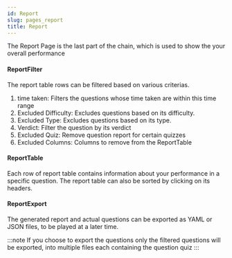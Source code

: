 ```yaml
---
id: Report
slug: pages_report
title: Report
---
```


The Report Page is the last part of the chain, which is used to show the your overall performance

#### ReportFilter

The report table rows can be filtered based on various criterias.

1. time taken: Filters the questions whose time taken are within this time range
2. Excluded Difficulty: Excludes questions based on its difficulty.
3. Excluded Type: Excludes questions based on its type.
4. Verdict: Filter the question by its verdict
5. Excluded Quiz: Remove question report for certain quizzes 
6. Excluded Columns: Columns to remove from the ReportTable

#### ReportTable

Each row of report table contains information about your performance in a specific question. The report table can also be sorted by clicking on its headers.

#### ReportExport

The generated report and actual questions can be exported as YAML or JSON files, to be played at a later time.

:::note
If you choose to export the questions only the filtered questions will be exported, into multiple files each containing the question quiz
:::
